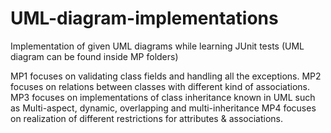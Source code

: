 # UML-diagram-implementations
Implementation of given UML diagrams while learning JUnit tests
(UML diagram can be found inside MP folders)

MP1 focuses on validating class fields and handling all the exceptions.
MP2 focuses on relations between classes with different kind of associations.
MP3 focuses on implementations of class inheritance known in UML such as Multi-aspect, dynamic, overlapping and multi-inheritance 
MP4 focuses on realization of different restrictions for attributes & associations.